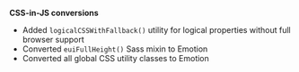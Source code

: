 **CSS-in-JS conversions**

- Added `logicalCSSWithFallback()` utility for logical properties without full browser support
- Converted `euiFullHeight()` Sass mixin to Emotion 
- Converted all global CSS utility classes to Emotion
